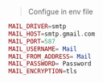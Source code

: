 
> Configue in env file

```php
MAIL_DRIVER=smtp
MAIL_HOST=smtp.gmail.com
MAIL_PORT=587
MAIL_USERNAME= Mail
MAIL_FROM_ADDRESS= Mail
MAIL_PASSWORD= Password
MAIL_ENCRYPTION=tls
```
